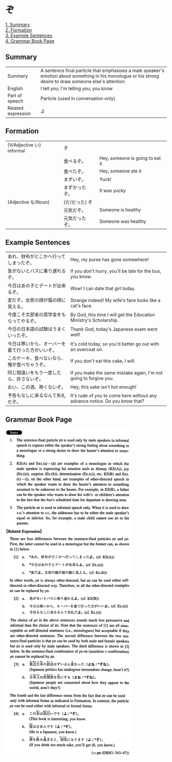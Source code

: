 # ぞ

[1. Summary](#summary)<br>
[2. Formation](#formation)<br>
[3. Example Sentences](#example-sentences)<br>
[4. Grammar Book Page](#grammar-book-page)<br>


## Summary

<table><tr>   <td>Summary</td>   <td>A sentence final particle that emphasises a male speaker's emotion about something in his monologue or his strong desire to draw someone else's attention.</td></tr><tr>   <td>English</td>   <td>I tell you; I'm telling you; you know</td></tr><tr>   <td>Part of speech</td>   <td>Particle (used in conversation only)</td></tr><tr>   <td>Related expression</td>   <td>よ</td></tr></table>

## Formation

<table class="table"><tbody><tr class="tr head"><td class="td"><span class="bold">{V/Adjective い} informal</span></td><td class="td"><span class="concept">ぞ</span></td><td class="td"></td></tr><tr class="tr"><td class="td"></td><td class="td"><span>食べる</span><span class="concept">ぞ</span><span>。</span></td><td class="td"><span>Hey, someone is going to eat it</span></td></tr><tr class="tr"><td class="td"></td><td class="td"><span>食べた</span><span class="concept">ぞ</span><span>。</span></td><td class="td"><span>Hey, someone ate it</span></td></tr><tr class="tr"><td class="td"></td><td class="td"><span>まずい</span><span class="concept">ぞ</span><span>。</span></td><td class="td"><span>Yuck!</span></td></tr><tr class="tr"><td class="td"></td><td class="td"><span>まずかった</span><span class="concept">ぞ</span><span>。</span></td><td class="td"><span>It was yucky</span></td></tr><tr class="tr head"><td class="td"><span class="bold">{Adjective な/Noun}</span></td><td class="td"><span>{だ/だった} </span><span class="concept">ぞ</span></td><td class="td"></td></tr><tr class="tr"><td class="td"></td><td class="td"><span>元気だ</span><span class="concept">ぞ</span><span>。</span></td><td class="td"><span>Someone is healthy</span></td></tr><tr class="tr"><td class="td"></td><td class="td"><span>元気だった</span><span class="concept">ぞ</span><span>。</span></td><td class="td"><span>Someone was healthy</span></td></tr></tbody></table>

## Example Sentences

<table><tr>   <td>あれ、財布がどこかへ行ってしまったぞ。</td>   <td>Hey, my purse has gone somewhere!</td></tr><tr>   <td>急がないとバスに乗り遅れるぞ。</td>   <td>If you don't hurry, you'll be late for the bus, you know.</td></tr><tr>   <td>今日はあの子とデートが出来るぞ。</td>   <td>Wow! I can date that girl today.</td></tr><tr>   <td>変だぞ。女房の顔が猫の顔に見える。</td>   <td>Strange indeed! My wife's face looks like a cat's face.</td></tr><tr>   <td>今度こそ文部省の奨学金をもらってやるぞ。</td>   <td>By God, this time I will get the Education Ministry's Scholarship.</td></tr><tr>   <td>今日の日本語の試験はうまくいったぞ。</td>   <td>Thank God, today's Japanese exam went well!</td></tr><tr>   <td>今日は寒いから、オーバーを着て行った方がいいぞ。</td>   <td>It's cold today, so you'd better go out with an overcoat on.</td></tr><tr>   <td>このケーキ、食べないなら、俺が食べちゃうぞ。</td>   <td>If you don't eat this cake, I will.</td></tr><tr>   <td>同じ間違いをもう一度したら、許さないぞ。</td>   <td>If you make the same mistake again, I'm not going to forgive you.</td></tr><tr>   <td>おい、この酒、熱くないぞ。</td>   <td>Hey, this sake isn't hot enough!</td></tr><tr>   <td>予告もなしに来るなんて失礼だぞ。</td>   <td>It's rude of you to come here without any advance notice. Do you know that?</td></tr></table>

## Grammar Book Page

![](../img/Intermediateぞ.png)

